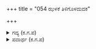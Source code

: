 +++
title = "054 ಝಳಕೆ ತಿಳಿಗೊಳದುದಕ"

+++

<details><summary>ಗದ್ಯ (ಕ.ಗ.ಪ) </summary>

54. ಬೆಂಕಿಯ ಉಷ್ಣತೆಗೆ ತಿಳಿಗೊಳದ ನೀರು ಕಾದು ಮೇಲಕ್ಕೆ ಚಿಮ್ಮಿ ಹಾರಿದವು. ನೀರು ಚೆನ್ನಾಗಿ ಕುದಿಯುತ್ತಿರಲು ಮೀನುಗಳ ಸಮೂಹವು, ತುಂಬಿಗಳೊಡನೆ ಕಮಲದ ದಳಗಳೂ ಸೀದುಹೋದುವು. ಚಂದ್ರಕಾಂತ ಶಿಲೆಯಿಂದ ನಿರ್ಮಿಸಿದ ಸುಂದರವಾದ ಸೋಪಾನಗಳು ಒಡೆದು ಚೆಲ್ಲಾಪಿಲ್ಲಿಯಾದವು. ರತ್ನಾವಳಿಯ ರಾಶಿಗಳು ಕಿಡಿಗಳಲ್ಲಿ ಬಿದ್ದು ಇದ್ದಿಲಾಗಿ ಹೋದವು.
</details>

<details><summary>ಪದಾರ್ಥ (ಕ.ಗ.ಪ) </summary>

ಝಳ-ಉಷ್ಣತೆ, ಉಚ್ಚಳಿಸು-ಚಿಮ್ಮು, ಎಸಳು-ದಳ, ಚಂದ್ರೋತ್ಪಲ-ಚಂದ್ರಕಾಂತ ಶಿಲೆ, ಹಿಳಿ-ಒಡೆ, ಸಿಡಿ-ಚಲ್ಲಾಪಿಲ್ಲಿ
</details>
